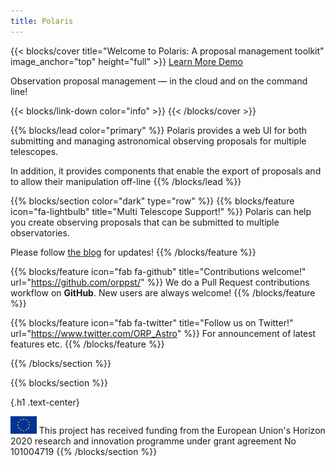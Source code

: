 ```yaml
---
title: Polaris
---
```


{{< blocks/cover title="Welcome to Polaris: A proposal management toolkit" image_anchor="top" height="full" >}}
<a class="btn btn-lg btn-primary me-3 mb-4" href="./docs/">
  Learn More <i class="fas fa-arrow-alt-circle-right ms-2"></i>
</a>
<a class="btn btn-lg btn-secondary me-3 mb-4" href="https://kilburn.jb.man.ac.uk/pst/">
  Demo <i class="fa-solid fa-meteor ms-2 "></i>
</a>
<p class="lead mt-5">Observation proposal management &mdash; in the cloud and on the command line!</p>
{{< blocks/link-down color="info" >}}
{{< /blocks/cover >}}


{{% blocks/lead color="primary" %}}
Polaris provides a web UI for both submitting and managing astronomical observing proposals for 
multiple telescopes.


In addition, it provides components that enable the export of proposals and  to allow their manipulation off-line
{{% /blocks/lead %}}


{{% blocks/section color="dark" type="row" %}}
{{% blocks/feature icon="fa-lightbulb" title="Multi Telescope Support!" %}}
Polaris can help you create observing proposals that can be submitted to multiple observatories.

Please follow [the blog](blog) for updates!
{{% /blocks/feature %}}

{{% blocks/feature icon="fab fa-github" title="Contributions welcome!" url="https://github.com/orppst/" %}}
We do a Pull Request contributions workflow on **GitHub**. New users are always welcome!
{{% /blocks/feature %}}


{{% blocks/feature icon="fab fa-twitter" title="Follow us on Twitter!" url="https://www.twitter.com/ORP_Astro" %}}
For announcement of latest features etc.
{{% /blocks/feature %}}


{{% /blocks/section %}}


{{% blocks/section %}}

{.h1 .text-center}

<img src="eu-flag.jpg" style="max-height: 2em;width: auto" alt="EU Flag">  This project has received funding from the European Union's Horizon 2020 research and innovation programme under grant agreement No 101004719
{{% /blocks/section %}}




